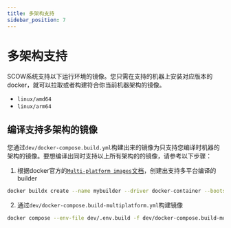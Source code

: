 ```yaml
---
title: 多架构支持
sidebar_position: 7
---
```


# 多架构支持

SCOW系统支持以下运行环境的镜像。您只需在支持的机器上安装对应版本的docker，就可以拉取或者构建符合你当前机器架构的镜像。

- `linux/amd64`
- `linux/arm64`

## 编译支持多架构的镜像

您通过`dev/docker-compose.build.yml`构建出来的镜像为只支持您编译时机器的架构的镜像。要想编译出同时支持以上所有架构的的镜像，请参考以下步骤：

1. 根据docker官方的[`Multi-platform images`文档](https://docs.docker.com/build/building/multi-platform/)，创建出支持多平台编译的builder

```bash
docker buildx create --name mybuilder --driver docker-container --bootstrap
```

2. 通过`dev/docker-compose.build-multiplatform.yml`构建镜像

```bash
docker compose --env-file dev/.env.build -f dev/docker-compose.build-multiplatform.yml build 
```

